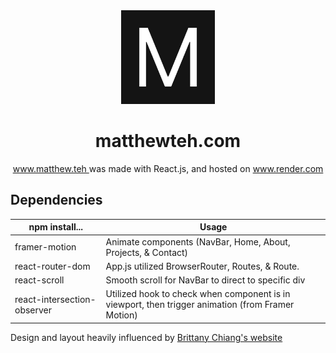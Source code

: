 <div align="center">
	<img src="https://github.com/mattzteh/portfolio/blob/main/src/assets/favicon.png" alt="favicon" width="150"/>
	<h1>matthewteh.com</h1>
</div>

<p align="center">
	<a href="www.matthewteh.com" target="_blank" rel="noreferrer">
	www.matthew.teh
  	</a>
	was made with React.js, and hosted on 
	<a href="www.render.com" target="_blank" rel="noreferrer">
	www.render.com
	</a>
</p>

## Dependencies

| npm install...  			| Usage	
|-----------------			|-----------	
| framer-motion         		| Animate components (NavBar, Home, About, Projects, & Contact)   	
| react-router-dom     			| App.js utilized BrowserRouter, Routes, & Route. 	
| react-scroll       			| Smooth scroll for NavBar to direct to specific div
| react-intersection-observer 		| Utilized hook to check when component is in viewport, then trigger animation (from Framer Motion)



<p>
	Design and layout heavily influenced by
	<a href="brittanychiang.com" target="_blank" rel="noreferrer">
	Brittany Chiang's website
	</a>
</p>

